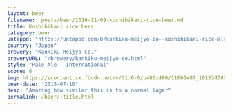 ```yaml
---
layout: beer
filename: _posts/beer/2016-11-09-koshihikari-rice-beer.md
title: Koshihikari rice beer
category: beer
untappd: "https://untappd.com/b/kankiku-meijyo-co--koshihikari-rice-ale/766178"
country: "Japan"
brewery: "Kankiku Meijyo Co."
breweryURL: "/brewery/kankiku-meijyo-co.html"
style: "Pale Ale - International"
score: 6
img: https://scontent.xx.fbcdn.net/v/t1.0-0/p480x480/11665487_10153438037018745_87412937068060294_n.jpg?oh=3db58ce98914e4b291b828cd2b6f6584&oe=5936E450
beer-date: "2015-07-10"
desc: "Amazing how similar this is to a normal lager"
permalink: /beer/:title.html
---
```

